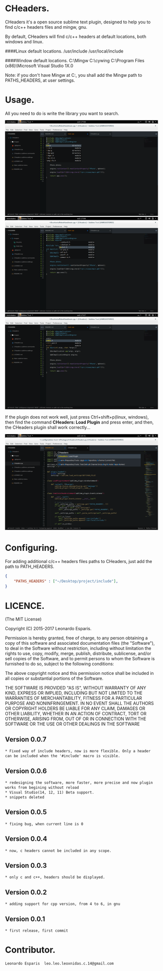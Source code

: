 CHeaders.
==========

CHeaders it's a open source sublime text plugin, designed 
to help you to find c/c++ headers files and mingw, gnu.

By default, CHeaders will find c/c++ headers at default 
locations, both windows and linux.

####Linux default locations.
	/usr/include
	/usr/local/include

####Window default locations.
	C:\Mingw
	C:\cywing
	C:\Program Files (x86)\Microsoft Visual Studio 1X.0

Note: if you don't have Mingw at C:\, you shall add the Mingw path 
to PATHS_HEADERS, at user settings.

Usage.
======

All you need to do is write the library you want to search.

![example_complention](./images/img2.png)
![example_complention2](./images/img3.png)
![example_complention3](./images/img4.png)

If the plugin does not work well, just press Ctrl+shift+p(linux, windows), then
find the command **CHeaders: Load Plugin** and press enter, and then, the CHeaders 
plugin shall work correctly...

![example](./images/img.png)


Configuring.
============

For adding additional c/c++ headers files paths
to CHeaders, just add the path to PATH_HEADERS.

```json
{
    "PATHS_HEADERS" : ["~/Desktop/project/include"],
}
```

LICENCE.
========

(The MIT License)

Copyright (C) 2015-2017 Leonardo Esparis.

Permission is hereby granted, free of charge, to any person obtaining a copy
of this software and associated documentation files (the "Software"), to deal
in the Software without restriction, including without limitation the rights
to use, copy, modify, merge, publish, distribute, sublicense, and/or sell
copies of the Software, and to permit persons to whom the Software is
furnished to do so, subject to the following conditions:

The above copyright notice and this permission notice shall be included in
all copies or substantial portions of the Software.

THE SOFTWARE IS PROVIDED "AS IS", WITHOUT WARRANTY OF ANY KIND, EXPRESS OR
IMPLIED, INCLUDING BUT NOT LIMITED TO THE WARRANTIES OF MERCHANTABILITY,
FITNESS FOR A PARTICULAR PURPOSE AND NONINFRINGEMENT. IN NO EVENT SHALL THE
AUTHORS OR COPYRIGHT HOLDERS BE LIABLE FOR ANY CLAIM, DAMAGES OR OTHER
LIABILITY, WHETHER IN AN ACTION OF CONTRACT, TORT OR OTHERWISE, ARISING FROM,
OUT OF OR IN CONNECTION WITH THE SOFTWARE OR THE USE OR OTHER DEALINGS IN THE
SOFTWARE

Version 0.0.7
-------------
	* Fixed way of include headers, now is more flexible. Only a header can be included when the '#include' macro is visible.

Version 0.0.6
-------------
	* redesigning the software, more faster, more precise and now plugin works from begining without reload
	* Visual Studio(14, 12, 11) Beta support.
	* snippets deleted

Version 0.0.5
-------------
	* fixing bug, when current line is 0

Version 0.0.4
-------------
	* now, c headers cannot be included in any scope. 

Version 0.0.3
-------------
	* only c and c++, headers should be displayed. 

Version 0.0.2
-------------	
	* adding support for cpp version, from 4 to 6, in gnu

Version 0.0.1
-------------
	* first release, first commit


Contributor.
============
	Leonardo Esparis  leo.leo.leoxnidas.c.14@gmail.com

